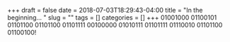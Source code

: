 +++ 
draft = false
date = 2018-07-03T18:29:43-04:00
title = "In the beginning... "
slug = "" 
tags = []
categories = []
+++
01001000 01100101 01101100 01101100 01101111 00100000 01010111 01101111 01110010 01101100 01100100!
